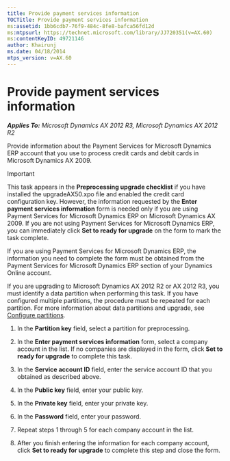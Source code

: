 ```yaml
---
title: Provide payment services information
TOCTitle: Provide payment services information
ms:assetid: 1bb6cdb7-76f9-484c-8fe8-bafca56fd12d
ms:mtpsurl: https://technet.microsoft.com/library/JJ720351(v=AX.60)
ms:contentKeyID: 49721146
author: Khairunj
ms.date: 04/18/2014
mtps_version: v=AX.60
---
```


# Provide payment services information 


_**Applies To:** Microsoft Dynamics AX 2012 R3, Microsoft Dynamics AX 2012 R2_

Provide information about the Payment Services for Microsoft Dynamics ERP account that you use to process credit cards and debit cards in Microsoft Dynamics AX 2009.


> [!IMPORTANT]
> <P>This task appears in the <STRONG>Preprocessing upgrade checklist</STRONG> if you have installed the upgradeAX50.xpo file and enabled the credit card configuration key. However, the information requested by the <STRONG>Enter payment services information</STRONG> form is needed only if you are using Payment Services for Microsoft Dynamics ERP on Microsoft Dynamics AX 2009. If you are not using Payment Services for Microsoft Dynamics ERP, you can immediately click <STRONG>Set to ready for upgrade</STRONG> on the form to mark the task complete.</P>
> <P>If you are using Payment Services for Microsoft Dynamics ERP, the information you need to complete the form must be obtained from the Payment Services for Microsoft Dynamics ERP section of your Dynamics Online account.</P>



If you are upgrading to Microsoft Dynamics AX 2012 R2 or AX 2012 R3, you must identify a data partition when performing this task. If you have configured multiple partitions, the procedure must be repeated for each partition. For more information about data partitions and upgrade, see [Configure partitions](configure-partitions.md).

1.  In the **Partition key** field, select a partition for preprocessing.

2.  In the **Enter payment services information** form, select a company account in the list. If no companies are displayed in the form, click **Set to ready for upgrade** to complete this task.

3.  In the **Service account ID** field, enter the service account ID that you obtained as described above.

4.  In the **Public key** field, enter your public key.

5.  In the **Private key** field, enter your private key.

6.  In the **Password** field, enter your password.

7.  Repeat steps 1 through 5 for each company account in the list.

8.  After you finish entering the information for each company account, click **Set to ready for upgrade** to complete this step and close the form.

  



